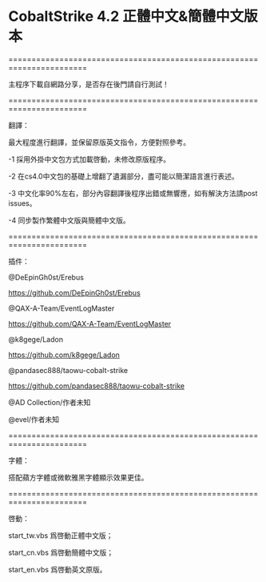 # CobaltStrike 4.2 正體中文&簡體中文版本

=======================================================================

主程序下載自網路分享，是否存在後門請自行測試！

=======================================================================

翻譯：

最大程度進行翻譯，並保留原版英文指令，方便對照參考。

-1 採用外掛中文包方式加載啓動，未修改原版程序。

-2 在cs4.0中文包的基礎上增翻了遺漏部分，盡可能以簡潔語言進行表述。

-3 中文化率90%左右，部分內容翻譯後程序出錯或無響應，如有解決方法請post issues。

-4 同步製作繁體中文版與簡體中文版。

=======================================================================

插件：

@DeEpinGh0st/Erebus

https://github.com/DeEpinGh0st/Erebus

@QAX-A-Team/EventLogMaster

https://github.com/QAX-A-Team/EventLogMaster

@k8gege/Ladon

https://github.com/k8gege/Ladon

@pandasec888/taowu-cobalt-strike

https://github.com/pandasec888/taowu-cobalt-strike

@AD Collection/作者未知

@evel/作者未知

=======================================================================

字體：

搭配蘋方字體或微軟雅黑字體顯示效果更佳。

=======================================================================

啓動：

start_tw.vbs 爲啓動正體中文版；

start_cn.vbs 爲啓動簡體中文版；

start_en.vbs 爲啓動英文原版。
